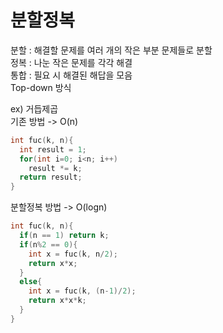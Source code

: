 # 분할정복

분할 : 해결할 문제를 여러 개의 작은 부분 문제들로 분할  
정복 : 나눈 작은 문제를 각각 해결  
통합 : 필요 시 해결된 해답을 모음  
Top-down 방식 

ex) 거듭제곱  
기존 방법 -> O(n)
```c++
int fuc(k, n){
  int result = 1;
  for(int i=0; i<n; i++)
    result *= k;
  return result;
}
```
  
분할정복 방법 -> O(logn)
```c++
int fuc(k, n){
  if(n == 1) return k;
  if(n%2 == 0){
    int x = fuc(k, n/2);
    return x*x;
  }
  else{
    int x = fuc(k, (n-1)/2);
    return x*x*k;
  } 
}
```

